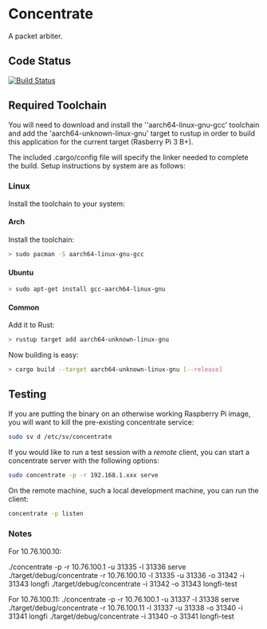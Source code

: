 # Concentrate

A packet arbiter.

## Code Status

[![Build Status](https://travis-ci.com/helium/concentrate.svg?token=gSksRQHcDis4sPKF5NRm&branch=master)](https://travis-ci.com/helium/concentrate)

## Required Toolchain

You will need to download and install the ''aarch64-linux-gnu-gcc' toolchain and add the 'aarch64-unknown-linux-gnu' target to rustup in order to build this application for the current target (Rasberry Pi 3 B+).

The included .cargo/config file will specify the linker needed to complete the build. Setup instructions by system are as follows:

### Linux
Install the toolchain to your system:
#### Arch
Install the toolchain:
```sh
> sudo pacman -S aarch64-linux-gnu-gcc
```
#### Ubuntu
```sh
> sudo apt-get install gcc-aarch64-linux-gnu
```
#### Common
Add it to Rust:
```sh
> rustup target add aarch64-unknown-linux-gnu
```
Now building is easy:
```sh
> cargo build --target aarch64-unknown-linux-gnu [--release]
```
## Testing
If you are putting the binary on an otherwise working Raspberry Pi image, you will want to kill the pre-existing concentrate service:
```sh
sudo sv d /etc/sv/concentrate
```
If you would like to run a test session with a _remote_ client, you can start a concentrate server with the following options:
```sh
sudo concentrate -p -r 192.168.1.xxx serve
```
On the remote machine, such a local development machine, you can run the client:
```sh
concentrate -p listen
```

### Notes
For 10.76.100.10: 

./concentrate -p -r 10.76.100.1 -u 31335 -l 31336 serve
./target/debug/concentrate -r 10.76.100.10 -l 31335 -u 31336 -o 31342 -i 31343 longfi
./target/debug/concentrate -i 31342 -o 31343 longfi-test

For 10.76.100.11: 
./concentrate -p -r 10.76.100.1 -u 31337 -l 31338 serve
./target/debug/concentrate -r 10.76.100.11 -l 31337 -u 31338 -o 31340 -i 31341 longfi
./target/debug/concentrate -i 31340 -o 31341 longfi-test